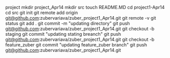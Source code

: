 project
    mkdir project_Apr14
    mkdir src
        touch README.MD
    cd project1-Apr14\
    cd src
    git init
    git remote add origin git@github.com:zubervariava/zuber_project1_Apr14.git
    git remote -v
    git status
    git add .
    git commit -m "updating directory"
    git push git@github.com:zubervariava/zuber_project1_Apr14.git
    git checkout -b staging
    git commit "updating stating breanch"
    git push git@github.com:zubervariava/zuber_project1_Apr14.git
    git checkout -b feature_zuber
    git commit "updating feature_zuber branch"
    git push git@github.com:zubervariava/zuber_project1_Apr14.git